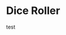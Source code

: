 # Dice Roller

<script>
  //import DiceRoller from "./dice_roller_2.js";
  
  var pane = lively.query(this, "#pane")
  var parent = this
  
  class DiceRoller {
    onMouseDownOverAmount(evt, currentAmount) {
      evt.preventDefault();
      evt.stopPropagation();

      // reset
      var all = currentAmount.parentElement.parentElement.parentElement.querySelectorAll("div[name='value']")
      all.forEach(e => e.style.border = "1px lightgray solid")
      // mark and save new
      currentAmount.style.border = "1px black solid";
      this.amount = currentAmount;
    }

    onMouseOverType(evt, currentType) {
      evt.preventDefault();
      evt.stopPropagation();

      if (this.amount) {
        // reset
        var all = currentType.parentElement.parentElement.parentElement.querySelectorAll("div[name='value']")
        all.forEach(e => e.style.border = "1px lightgray solid")
        // mark and save new
        currentType.style.border = "1px black solid";
        this.type = currentType;
      }
    }

    onMouseOverBonus(evt, currentBonus, currentDigit) {
      evt.preventDefault();
      evt.stopPropagation();

      if (this.amount) {
        // reset
        var all = currentBonus.parentElement.parentElement.parentElement.querySelectorAll("div[name='value']")
        all.forEach(e => e.style.border = "1px lightgray solid")
        // mark and save new
        currentBonus.style.border = "1px black solid";
        this.bonus = currentBonus;
      }

      this.bonusDigit = currentDigit + 1;
      this.updateView();
    }

    rollDice(roll) {
      const regex = /(^| *[+-] *)(?:(\d*)d(\d+)|(\d+))/g;
      const matchArray = [...roll.matchAll(regex)];
      const diceResults = matchArray.map((array) => {
        const sign = array[1].trim() === "-" ? -1 : 1;
        if (array[2] !== undefined && array[3] !== undefined) {
          // die
          const faces = parseInt(array[3]);
          const count = array[2] === "" ? 1 : parseInt(array[2]);
          let result = 0;
          for (let i = 1; i <= count; i++) {
            result += Math.floor(Math.random() * faces) + 1;
          }
          result *= sign;
          return result;
        } else if (array[4]) {
          // mod
          const modifier = parseInt(array[4]) * sign;
          return modifier;
        }
      })
      return "" + diceResults.join("+") + "=" + diceResults.reduce((acc, val) => acc + val);
    }

    onMouseUp(evt) {
      if (this.amount && this.type) {
        var output = this.amount.value + this.type.value
        if (this.bonus){
          output = output + this.bonus.value
        }
        this.output.value = output;
        this.result.value = this.rollDice(output);
      }
      [this.amount, this.type, this.bonus].forEach(e => {
        if (e) e.style.border = "1px lightgray solid";
      })
      this.amount = undefined;
      this.type = undefined;
      this.bonus = undefined;
    }

    makeAmountCell(i) {
      var value = <div name="value" style="width:max; text-align:center; background-color: lightgray; border: 1px lightgray solid">{i}</div>
      value.value = i;
      var del = <div name="del" style="width:max; text-align:right; cursor: pointer">X</div>;

      const currentAmount = value

      var cell = 
          <tr style="cursor: grab">
            <td style="width: 33%"></td>
            <td style="width: 33%">{value}</td>
            <td style="width: 33%">{del}</td>
          </tr>
      cell.addEventListener('mousedown', (evt) => this.onMouseDownOverAmount(evt, currentAmount));
      return cell;
    }

    makeTypeCell(e) {
      var value = <div name="value" style="width:max; text-align:center; background-color: lightgray; border: 1px lightgray solid; cursor: grab">{e}</div>
      value.value = e;
      var del = <div name="del" style="width:max; text-align:right; cursor: pointer">X</div>;

      const currentType = value

      value.addEventListener('mouseover', (evt) => this.onMouseOverType(evt, currentType));

      var cell = 
          <tr>
            <td style="width: 33%"></td>
            <td style="width: 33%">{value}</td>
            <td style="width: 33%">{del}</td>
          </tr>
      return cell;
    }

    makeBonusCell(e) {
      var value = <div name="value" style="width:max; text-align:center; background-color: lightgray; border: 1px lightgray solid; cursor: grab">{e}</div>
      value.value = e;

      const currentBonus = value
      const currentDigit = this.bonusDigit;

      value.addEventListener('mouseover', (evt) => this.onMouseOverBonus(evt, currentBonus, currentDigit));

      var cell = 
          <tr>
            <td>{value}</td>
          </tr>
      return cell;
    }

    makeBonusStack() {
      var bonusStack = <table style="width:50px"></table>;
      ["0", "1", "2", "3", "4", "5", "6", "7", "8", "9"].forEach(e => {
        var cell = this.makeBonusCell(e);
        bonusStack.digit = this.bonusDigit;
        bonusStack.appendChild(cell);
      })
      return bonusStack;
    }

    create() {
      this.bonusDigit = 1;
      //var roller = 
      this.updateView();
      //return this.pane;
    }

    updateView(){
      //pane = <div></div>
    
      // amount
      var table = <table style="width:100%"></table>
      var amount = <div style="padding:5px">
          <div style="border: 1px solid black; margin:auto">
            {table}
          </div>
        </div>

      for (var i = 1; i <= 6; i++) {
        var cell = this.makeAmountCell(i);
        table.appendChild(cell)
      }
      // to add amounts
      var addAmountInput = <input type="number" style="width: 70%; margin-top: 5px"></input>
      var addAmountButton = 
        <button style="float: right" click={() => {
            var cell = this.makeAmountCell(addAmountInput.value);
            table.appendChild(cell);
          }}>add</button>
      var additionalAmount = 
          <div>
            {addAmountInput}
            {addAmountButton}
          </div>
      amount.appendChild(additionalAmount)

      // type
      var typeTable = <table style="width:100%"></table>;
      var type = <div style="padding:5px">
          <div style="border: 1px solid black; margin:auto">
            {typeTable}
          </div>
        </div>;

      ["d4", "d6", "d8", "d10", "d12", "d20"].forEach(e => {
        var cell = this.makeTypeCell(e);
        typeTable.appendChild(cell)
      })
      // to add dice types
      var addTypeInput = <input type="number" min="0" style="width: 70%; margin-top: 5px"></input>
      var addTypeButton = 
        <button style="float: right" click={() => {
            var cell = this.makeTypeCell("d" + addTypeInput.value);
            typeTable.appendChild(cell);
          }}>add</button>
      var additionalType = 
          <div>
            {addTypeInput}
            {addTypeButton}
          </div>
      type.appendChild(additionalType)


      // bonus
      var bonusStacks = <tr></tr>;
      var bonus = <div style="padding:5px">
          <div style="border: 1px solid black; margin:auto">
            <table>{bonusStacks}</table>
          </div>
        </div>;

      lively.notify("DIGIT", this.bonusDigit)
      for (i = 0; i < this.bonusDigit; i++) {
        var stack = this.makeBonusStack();
        bonusStacks.appendChild(<td>{stack}</td>);
      }

      // result
      this.output = <input></input>
      this.result = <input></input>

      var roller = 
        <div>
          <table style="width:100%, height:100%; border: 1px lightgray solid">
            <tr>
              <th style="width:33%">Amount</th>
              <th style="width:33%">Type</th>
              <th style="width:33%">Bonus</th>
            </tr>
            <tr>
              <td>{amount}</td>
              <td>{type}</td>
              <td>{bonus}</td>
            </tr>
          </table>
          <span>Roll: </span> {this.output} <span>Result: </span> {this.result}
        </div>
      lively.notify("PANE", pane)
      roller.addEventListener('mouseleave', (evt) => this.onMouseUp(evt));
      roller.addEventListener('mouseup', (evt) => this.onMouseUp(evt));
      pane.parentNode.replaceChild(<div>{roller}</div>, pane);
      parent.appendChild(pane)
    }
  }
  
  var dr = new DiceRoller()
  dr.create()
</script>

<div id="pane">test</div>
